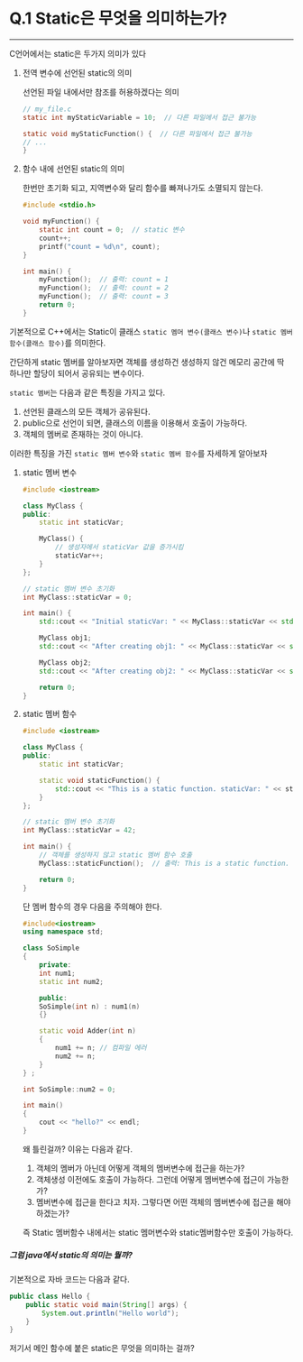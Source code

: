 # Q.1 Static은 무엇을 의미하는가?
---
C언어에서는 static은 두가지 의미가 있다

1. 전역 변수에 선언된 static의 의미 

    선언된 파일 내에서만 참조를 허용하겠다는 의미
    ``` c
    // my_file.c
    static int myStaticVariable = 10;  // 다른 파일에서 접근 불가능

    static void myStaticFunction() {  // 다른 파일에서 접근 불가능
    // ...
    }
    ```
2. 함수 내에 선언된 static의 의미

    한번만 초기화 되고, 지역변수와 달리 함수를 빠져나가도 소멸되지 않는다.
    ``` c
    #include <stdio.h>

    void myFunction() {
        static int count = 0;  // static 변수
        count++;
        printf("count = %d\n", count);
    }

    int main() {
        myFunction();  // 출력: count = 1
        myFunction();  // 출력: count = 2
        myFunction();  // 출력: count = 3
        return 0;
    }
    ```


기본적으로 C++에서는 Static이 클래스 `static 멤머 변수(클래스 변수)`나 `static 멤버 함수(클래스 함수)`를 의미한다.

간단하게 static 멤버를 알아보자면 객체를 생성하건 생성하지 않건 메모리 공간에 딱 하나만 할당이 되어서 공유되는 변수이다.

`static 멤버`는 다음과 같은 특징을 가지고 있다.

1. 선언된 클래스의 모든 객체가 공유된다.
2. public으로 선언이 되면, 클래스의 이름을 이용해서 호출이 가능하다.
3. 객체의 멤버로 존재하는 것이 아니다. 

이러한 특징을 가진 `static 멤버 변수`와 `static 멤버 함수`를 자세하게 알아보자

1. static 멤버 변수
    ``` cpp
    #include <iostream>

    class MyClass {
    public:
        static int staticVar;
    
        MyClass() {
            // 생성자에서 staticVar 값을 증가시킴
            staticVar++;
        }
    };

    // static 멤버 변수 초기화
    int MyClass::staticVar = 0;

    int main() {
        std::cout << "Initial staticVar: " << MyClass::staticVar << std::endl;  // 출력: Initial staticVar: 0
    
        MyClass obj1;
        std::cout << "After creating obj1: " << MyClass::staticVar << std::endl;  // 출력: After creating obj1: 1
    
        MyClass obj2;
        std::cout << "After creating obj2: " << MyClass::staticVar << std::endl;  // 출력: After creating obj2: 2
    
        return 0;
    }
 
    ```

2. static 멤버 함수
    ``` cpp
    #include <iostream>

    class MyClass {
    public:
        static int staticVar;
    
        static void staticFunction() {
            std::cout << "This is a static function. staticVar: " << staticVar << std::endl;
        }
    };

    // static 멤버 변수 초기화
    int MyClass::staticVar = 42;

    int main() {
        // 객체를 생성하지 않고 static 멤버 함수 호출
        MyClass::staticFunction();  // 출력: This is a static function. staticVar: 42
    
        return 0;
    }

    ```

    단 멤버 함수의 경우 다음을 주의해야 한다.
    ``` cpp
    #include<iostream>
    using namespace std;

    class SoSimple
    {
        private:
        int num1;
        static int num2;

        public:
        SoSimple(int n) : num1(n)
        {}

        static void Adder(int n)
        {
            num1 += n; // 컴파일 에러
            num2 += n;
        }
    } ;

    int SoSimple::num2 = 0;

    int main()
    {
        cout << "hello?" << endl;
    }
    ```

    왜 틀린걸까? 이유는 다음과 같다. 
    1. 객체의 멤버가 아닌데 어떻게 객체의 멤버변수에 접근을 하는가?
    2. 객체생성 이전에도 호출이 가능하다. 그런데 어떻게 멤버변수에 접근이 가능한가?
    3. 멤버변수에 접근을 한다고 치자. 그렇다면 어떤 객체의 멤버변수에 접근을 해야하겠는가?

    즉 Static 멤버함수 내에서는 static 멤머변수와 static멤버함수만 호출이 가능하다.

##### 그럼 java에서 static의 의미는 뭘까?
기본적으로 자바 코드는 다음과 같다.
``` java
public class Hello {
    public static void main(String[] args) { 
        System.out.println("Hello world");
    }
}
```

저기서 메인 함수에 붙은 static은 무엇을 의미하는 걸까?